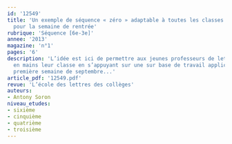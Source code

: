 ```yaml
---
id: '12549'
title: 'Un exemple de séquence « zéro » adaptable à toutes les classes de collège
  pour la semaine de rentrée'
rubrique: 'Séquence [6e-3e]'
annee: '2013'
magazine: 'n°1'
pages: '6'
description: 'L’idée est ici de permettre aux jeunes professeurs de lettres de prendre
  en mains leur classe en s’appuyant sur une sur base de travail applicable dès la
  première semaine de septembre...'
article_pdf: '12549.pdf'
revue: 'L’école des lettres des collèges'
auteurs:
- Antony Soron
niveau_etudes:
- sixième
- cinquième
- quatrième
- troisième
---
```

